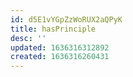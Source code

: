 ```yaml
---
id: d5E1vYGpZzWoRUX2aQPyK
title: hasPrinciple
desc: ''
updated: 1636316312892
created: 1636316260431
---
```



